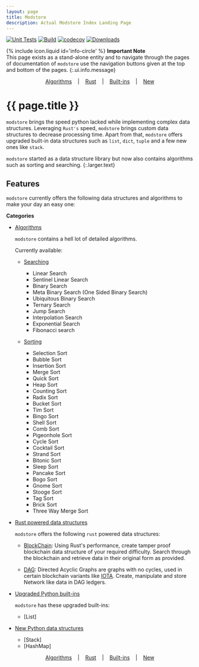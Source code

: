 ```yaml
---
layout: page
title: Modstore
description: Actual Modstore Index Landing Page
---
```


[![Unit Tests](https://github.com/d33p0st/modstore/actions/workflows/tests.yml/badge.svg)](https://github.com/d33p0st/modstore/actions/workflows/tests.yml)
[![Build](https://github.com/d33p0st/modstore/actions/workflows/generate_wheels.yml/badge.svg)](https://github.com/d33p0st/modstore/actions/workflows/generate_wheels.yml)
[![codecov](https://codecov.io/gh/d33p0st/modstore/branch/main/graph/badge.svg?token=P27ASL6TGH)](https://codecov.io/gh/d33p0st/modstore)
[![Downloads](https://static.pepy.tech/badge/modstore)](https://pepy.tech/project/modstore)

<span>{% include icon.liquid id='info-circle' %} <b>Important Note</b></span><br> This page exists as a stand-alone entity and to navigate through the pages of documentation of `modstore` use the navigation buttons given at the top and bottom of the pages.
{:.ui.info.message}

<p align='center'>
    <a href='./algorithms/#libraries'>Algorithms</a>
    &nbsp;&nbsp;&nbsp;|&nbsp;&nbsp;&nbsp;
    <a href='./rust/#libraries'>Rust</a>
    &nbsp;&nbsp;&nbsp;|&nbsp;&nbsp;&nbsp;
    <a href='./builtins/#libraries'>Built-ins</a>
    &nbsp;&nbsp;&nbsp;|&nbsp;&nbsp;&nbsp;
    <a href='./new/#libraries'>New</a>
</p>

# {{ page.title }}

`modstore` brings the speed python lacked while implementing complex data structures. Leveraging `Rust's` speed, `modstore` brings custom data structures to decrease processing time. Apart from that, `modstore` offers upgraded built-in data structures such as `list`, `dict`, `tuple` and a few new ones like `stack`.

`modstore` started as a data structure library but now also contains algorithms such as sorting and searching.
{:.larger.text}

## Features

`modstore` currently offers the following data structures and algorithms to make your day an easy one:

**Categories**

- [Algorithms](./algorithms/#libraries "Algorithms provided under modstore")

  `modstore` contains a hell lot of detailed algorithms.

  Currently available:

  - [Searching](./algorithms/searching/#libraries "Searching Algorithms")
    
    - Linear Search
    - Sentinel Linear Search
    - Binary Search
    - Meta Binary Search (One Sided Binary Search)
    - Ubiquitous Binary Search
    - Ternary Search
    - Jump Search
    - Interpolation Search
    - Exponential Search
    - Fibonacci search

  - [Sorting](./algorithms/sorting/#libraries "Sorting Algorithms")

    - Selection Sort
    - Bubble Sort
    - Insertion Sort
    - Merge Sort
    - Quick Sort
    - Heap Sort
    - Counting Sort
    - Radix Sort
    - Bucket Sort
    - Tim Sort
    - Bingo Sort
    - Shell Sort
    - Comb Sort
    - Pigeonhole Sort
    - Cycle Sort
    - Cocktail Sort
    - Strand Sort
    - Bitonic Sort
    - Sleep Sort
    - Pancake Sort
    - Bogo Sort
    - Gnome Sort
    - Stooge Sort
    - Tag Sort
    - Brick Sort
    - Three Way Merge Sort

- [Rust powered data structures](./rust/#libraries "Rust Index Page (modstore)")

  `modstore` offers the following `rust` powered data structures:

  - [BlockChain](./rust#blockchain/#libraries): Using Rust's performance, create tamper proof blockchain data structure of your required difficulty. Search through the blockchain and retrieve data in their original form as provided.

  - [DAG](./rust#dag/#libraries): Directed Acyclic Graphs are graphs with no cycles, used in certain blockchain variants like [IOTA](https://www.iota.org "IOTA Homepage"). Create, manipulate and store Network like data in DAG ledgers.

- [Upgraded Python built-ins](./builtins/#libraries)

  `modstore` has these upgraded built-ins:

  - [List]

- [New Python data structures](./new/#libraries)

  - [Stack]
  - [HashMap]

<p align='center'>
    <a href='./algorithms/#libraries'>Algorithms</a>
    &nbsp;&nbsp;&nbsp;|&nbsp;&nbsp;&nbsp;
    <a href='./rust/#libraries'>Rust</a>
    &nbsp;&nbsp;&nbsp;|&nbsp;&nbsp;&nbsp;
    <a href='./builtins/#libraries'>Built-ins</a>
    &nbsp;&nbsp;&nbsp;|&nbsp;&nbsp;&nbsp;
    <a href='./new/#libraries'>New</a>
</p>